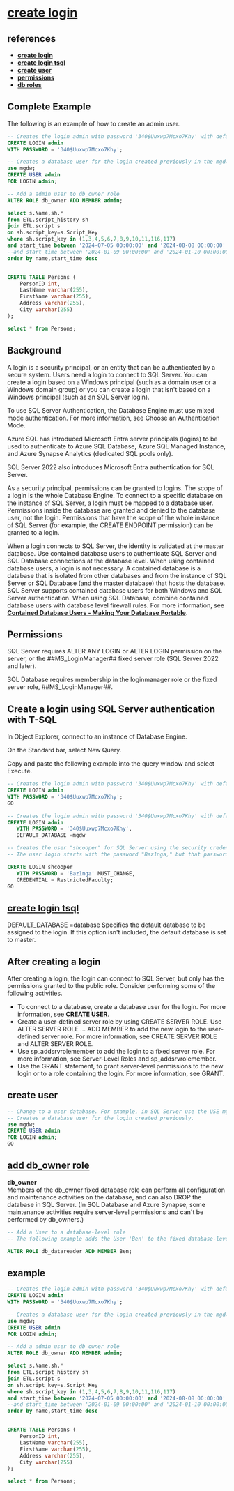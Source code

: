 # **[create login](https://learn.microsoft.com/en-us/sql/relational-databases/security/authentication-access/create-a-login?view=sql-server-ver16)**

## references

- **[create login](https://learn.microsoft.com/en-us/sql/relational-databases/security/authentication-access/create-a-login?view=sql-server-ver16)**
- **[create login tsql](https://learn.microsoft.com/en-us/sql/t-sql/statements/create-login-transact-sql?view=sql-server-ver16)**
- **[create user](https://learn.microsoft.com/en-us/sql/t-sql/statements/create-user-transact-sql?view=sql-server-ver16)**
- **[permissions](https://learn.microsoft.com/en-us/sql/relational-databases/security/permissions-database-engine?view=sql-server-ver16)**
- **[db roles](https://learn.microsoft.com/en-us/sql/relational-databases/security/authentication-access/database-level-roles?view=sql-server-ver16)**

## Complete Example

The following is an example of how to create an admin user.

```sql
-- Creates the login admin with password '340$Uuxwp7Mcxo7Khy' with default database master.
CREATE LOGIN admin
WITH PASSWORD = '340$Uuxwp7Mcxo7Khy';

-- Creates a database user for the login created previously in the mgdw database.
use mgdw;
CREATE USER admin
FOR LOGIN admin;

-- Add a admin user to db_owner role
ALTER ROLE db_owner ADD MEMBER admin;

select s.Name,sh.*
from ETL.script_history sh 
join ETL.script s 
on sh.script_key=s.Script_Key 
where sh.script_key in (1,3,4,5,6,7,8,9,10,11,116,117)
and start_time between '2024-07-05 00:00:00' and '2024-08-08 00:00:00' 
--and start_time between '2024-01-09 00:00:00' and '2024-01-10 00:00:00' 
order by name,start_time desc


CREATE TABLE Persons (
    PersonID int,
    LastName varchar(255),
    FirstName varchar(255),
    Address varchar(255),
    City varchar(255)
);

select * from Persons;
```

## Background

A login is a security principal, or an entity that can be authenticated by a secure system. Users need a login to connect to SQL Server. You can create a login based on a Windows principal (such as a domain user or a Windows domain group) or you can create a login that isn't based on a Windows principal (such as an SQL Server login).

To use SQL Server Authentication, the Database Engine must use mixed mode authentication. For more information, see Choose an Authentication Mode.

Azure SQL has introduced Microsoft Entra server principals (logins) to be used to authenticate to Azure SQL Database, Azure SQL Managed Instance, and Azure Synapse Analytics (dedicated SQL pools only).

SQL Server 2022 also introduces Microsoft Entra authentication for SQL Server.

As a security principal, permissions can be granted to logins. The scope of a login is the whole Database Engine. To connect to a specific database on the instance of SQL Server, a login must be mapped to a database user. Permissions inside the database are granted and denied to the database user, not the login. Permissions that have the scope of the whole instance of SQL Server (for example, the CREATE ENDPOINT permission) can be granted to a login.

When a login connects to SQL Server, the identity is validated at the master database. Use contained database users to authenticate SQL Server and SQL Database connections at the database level. When using contained database users, a login is not necessary. A contained database is a database that is isolated from other databases and from the instance of SQL Server or SQL Database (and the master database) that hosts the database. SQL Server supports contained database users for both Windows and SQL Server authentication. When using SQL Database, combine contained database users with database level firewall rules. For more information, see **[Contained Database Users - Making Your Database Portable](https://learn.microsoft.com/en-us/sql/relational-databases/security/contained-database-users-making-your-database-portable?view=sql-server-ver16)**.

## Permissions

SQL Server requires ALTER ANY LOGIN or ALTER LOGIN permission on the server, or the ##MS_LoginManager## fixed server role (SQL Server 2022 and later).

SQL Database requires membership in the loginmanager role or the fixed server role, ##MS_LoginManager##.

## Create a login using SQL Server authentication with T-SQL

In Object Explorer, connect to an instance of Database Engine.

On the Standard bar, select New Query.

Copy and paste the following example into the query window and select Execute.

```sql
-- Creates the login admin with password '340$Uuxwp7Mcxo7Khy' with default database master.
CREATE LOGIN admin
WITH PASSWORD = '340$Uuxwp7Mcxo7Khy';
GO

-- Creates the login admin with password '340$Uuxwp7Mcxo7Khy' with default database mgdw.
CREATE LOGIN admin
   WITH PASSWORD = '340$Uuxwp7Mcxo7Khy',
   DEFAULT_DATABASE =mgdw

-- Creates the user "shcooper" for SQL Server using the security credential "RestrictedFaculty"
-- The user login starts with the password "Baz1nga," but that password must be changed after the first login.

CREATE LOGIN shcooper
   WITH PASSWORD = 'Baz1nga' MUST_CHANGE,
   CREDENTIAL = RestrictedFaculty;
GO
```

## **[create login tsql](https://learn.microsoft.com/en-us/sql/t-sql/statements/create-login-transact-sql?view=sql-server-ver16)**

DEFAULT_DATABASE =database
Specifies the default database to be assigned to the login. If this option isn't included, the default database is set to master.

## After creating a login

After creating a login, the login can connect to SQL Server, but only has the permissions granted to the public role. Consider performing some of the following activities.

- To connect to a database, create a database user for the login. For more information, see **[CREATE USER](https://learn.microsoft.com/en-us/sql/t-sql/statements/create-user-transact-sql?view=sql-server-ver16)**.
- Create a user-defined server role by using CREATE SERVER ROLE. Use ALTER SERVER ROLE ... ADD MEMBER to add the new login to the user-defined server role. For more information, see CREATE SERVER ROLE and ALTER SERVER ROLE.
- Use sp_addsrvrolemember to add the login to a fixed server role. For more information, see Server-Level Roles and sp_addsrvrolemember.
- Use the GRANT statement, to grant server-level permissions to the new login or to a role containing the login. For more information, see GRANT.

## create user

```sql
-- Change to a user database. For example, in SQL Server use the USE mgdw.
-- Creates a database user for the login created previously.
use mgdw;
CREATE USER admin
FOR LOGIN admin;
GO
```

## **[add db_owner role](https://learn.microsoft.com/en-us/sql/relational-databases/security/authentication-access/database-level-roles?view=sql-server-ver16)**

**db_owner**\
Members of the db_owner fixed database role can perform all configuration and maintenance activities on the database, and can also DROP the database in SQL Server. (In SQL Database and Azure Synapse, some maintenance activities require server-level permissions and can't be performed by db_owners.)

```sql
-- Add a User to a database-level role
-- The following example adds the User 'Ben' to the fixed database-level role db_datareader.

ALTER ROLE db_datareader ADD MEMBER Ben;
```

## example

```sql
-- Creates the login admin with password '340$Uuxwp7Mcxo7Khy' with default database master.
CREATE LOGIN admin
WITH PASSWORD = '340$Uuxwp7Mcxo7Khy';

-- Creates a database user for the login created previously in the mgdw database.
use mgdw;
CREATE USER admin
FOR LOGIN admin;

-- Add a admin user to db_owner role
ALTER ROLE db_owner ADD MEMBER admin;

select s.Name,sh.*
from ETL.script_history sh 
join ETL.script s 
on sh.script_key=s.Script_Key 
where sh.script_key in (1,3,4,5,6,7,8,9,10,11,116,117)
and start_time between '2024-07-05 00:00:00' and '2024-08-08 00:00:00' 
--and start_time between '2024-01-09 00:00:00' and '2024-01-10 00:00:00' 
order by name,start_time desc


CREATE TABLE Persons (
    PersonID int,
    LastName varchar(255),
    FirstName varchar(255),
    Address varchar(255),
    City varchar(255)
);

select * from Persons;
```
